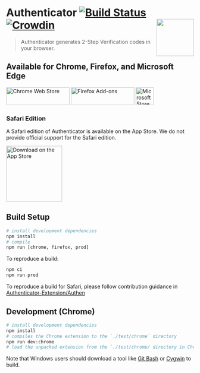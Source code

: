 # Authenticator [![Build Status](https://travis-ci.com/Authenticator-Extension/Authenticator.svg?branch=dev)](https://travis-ci.com/Authenticator-Extension/Authenticator) [![Crowdin](https://d322cqt584bo4o.cloudfront.net/authenticator-firefox/localized.svg)](https://crowdin.com/project/authenticator-firefox) <img align="right" width="100" height="100" src="https://github.com/Authenticator-Extension/Authenticator/raw/dev/images/icon.svg">

> Authenticator generates 2-Step Verification codes in your browser.

## Available for Chrome, Firefox, and Microsoft Edge

[<img src="https://raw.githubusercontent.com/wiki/Authenticator-Extension/Authenticator/readme-images/chrome-web-store.png" title="Chrome Web Store" width="170" height="48" />](https://chrome.google.com/webstore/detail/authenticator/bhghoamapcdpbohphigoooaddinpkbai) [<img src="https://raw.githubusercontent.com/wiki/Authenticator-Extension/Authenticator/readme-images/firefox-add-ons.png" title="Firefox Add-ons" width="170" height="48" />](https://addons.mozilla.org/en-US/firefox/addon/auth-helper?src=external-github) [<img src="https://raw.githubusercontent.com/wiki/Authenticator-Extension/Authenticator/readme-images/microsoft-store.png" title="Microsoft Store" height="48">](https://microsoftedge.microsoft.com/addons/detail/ocglkepbibnalbgmbachknglpdipeoio) 


### Safari Edition

A Safari edition of Authenticator is available on the App Store. We do not provide official support for the Safari edition.

[<img width="150" alt="Download on the App Store" src="https://developer.apple.com/assets/elements/badges/download-on-the-app-store.svg"/>](https://apps.apple.com/us/app/authen/id1602945200?mt=12)

## Build Setup

``` bash
# install development dependencies
npm install
# compile
npm run [chrome, firefox, prod]
```

To reproduce a build:

``` bash
npm ci
npm run prod
```

To reproduce a build for Safari, please follow contribution guidance in [Authenticator-Extension/Authen](https://github.com/Authenticator-Extension/Authen#how-to-contribute)

## Development (Chrome)

``` bash
# install development dependencies
npm install
# compiles the Chrome extension to the `./test/chrome` directory
npm run dev:chrome
# load the unpacked extension from the `./test/chrome/ directory in Chrome
```

Note that Windows users should download a tool like [Git Bash](https://git-scm.com/download/win) or [Cygwin](http://cygwin.com/) to build.
